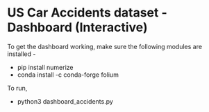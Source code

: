 # US Car Accidents dataset - Dashboard (Interactive)

To get the dashboard working, make sure the following modules are installed - 
- pip install numerize
- conda install -c conda-forge folium

To run,
- python3 dashboard_accidents.py


